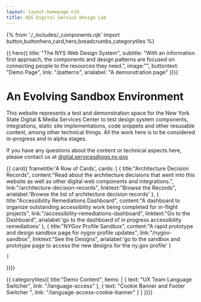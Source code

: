 ```yaml
---
layout: layout-homepage.njk
title: OGS Digital Service Design Lab
---
```

{% from './_includes/_components.njk' import button,buttonhero,card,hero,breadcrumbs,categorytiles %} 

{{ hero({ 
    title: "The NYS Web Design System",
    subtitle: "With an information first approach, the components and design patterns are focused on connecting people to the resources they need.",
    image:"",
    buttontext: "Demo Page",
    link: "/patterns",
    arialabel: "A demonstration page"
})}}



# An Evolving Sandbox Environment
This website represents a test and demonstration space for the New York State Digital & Media Services Center to test design system components, integrations, static site implementations, code snippets and other resusable content, among other technical things. All the work here is to be considered in-progress and in alpha stages.

If you have any questions about the content or technical aspects here, please contact us at <digital.services@ogs.ny.gov>

{{ card({ 
    frametitle:'A Row of Cards',
    cards: [
        {
        title:"Architecture Decision Records",
        content:"Read about the architecture decisions that went into this website as well as other digital web components and integrations.",
        link:"/architecture-decision-records",
        linktext:"Browse the Records",
        arialabel:'Browse the list of architecture decision records'
        },
        {
        title:"Accessibility Remediations Dashboard",
        content:"A dashboard to organize outstanding accessibility work being completed for in-flight projects",
        link:"/accessibility-remediations-dashboard",
        linktext:"Go to the Dashboard",
        arialabel:'go to the dashboard of in progress accessibility remediations'
        },
         {
        title:"NYGov Profile Sandbox",
        content:"A rapid prototype and design sandbox page for nygov profile updates",
        link:"/nygov-sandbox",
        linktext:"See the Designs",
        arialabel:'go to the sandbox and prototype page to access the new designs for the ny.gov profile'
        }
        
        
    ]
    
})}}

{{ categorytiles({ 
    title:"Demo Content",
     items: [
    {
      text: "UX Team Language Switcher",
      link: "/language-access"
    },
    {
      text: "Cookie Banner and Footer Switcher ",
      link: "/language-access-cookie-banner"
    }
  ]
})}}